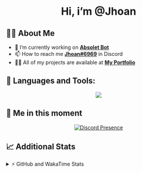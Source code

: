 <h1 align="center">Hi, i’m @Jhoan</h1>

## 🙋‍♂️ About Me

- 🔭 I’m currently working on **[Absolet Bot](https://strider.cloud)**
- 📫 How to reach me **[Jhoan#6969](https://jhoan.monster/)** in Discord
- 👨‍💻 All of my projects are available at **[My Portfolio](https://jhoan.monster)**

## 🚀 Languages and Tools:
<p align="center">
  <a href="https://skillicons.dev">
    <img src="https://skillicons.dev/icons?i=js,ts,html,css,bootstrap,nodejs,express,vscode,neovim,vim,atom,cloudflare,git,github,discord,bots,linux,mongodb,nginx,redis,wordpress,heroku&perline=11" />
  </a>
</p>
  
## 👤 Me in this moment
<p align="center">
    <a href="https://discord.com/users/612460795124776960" target="_blank" rel="nofollow">
        <img src="https://lanyard-profile-readme.vercel.app/api/612460795124776960?idleMessage=Probably%20coding%20Absolet..." alt="Discord Presence" align="center">
    </a>
</p>

## 📈 Additional Stats
<details>
    <summary>⚡ GitHub and WakaTime Stats</summary>
    <br/>

<!--START_SECTION:waka-->
![Code Time](http://img.shields.io/badge/Code%20Time-408%20hrs%2054%20mins-blue)

**🐱 My GitHub Data** 

> 🏆 783 Contributions in the Year 2022
 > 
> 📦 60.6 kB Used in GitHub's Storage 
 > 
> 💼 Opted to Hire
 > 
> 📜 4 Public Repositories 
 > 
> 🔑 30 Private Repositories  
 > 
**I'm an Early 🐤** 

```text
🌞 Morning    55 commits     ██░░░░░░░░░░░░░░░░░░░░░░░   8.3% 
🌆 Daytime    308 commits    ███████████░░░░░░░░░░░░░░   46.46% 
🌃 Evening    271 commits    ██████████░░░░░░░░░░░░░░░   40.87% 
🌙 Night      29 commits     █░░░░░░░░░░░░░░░░░░░░░░░░   4.37%

```
📅 **I'm Most Productive on Wednesday** 

```text
Monday       115 commits    ████░░░░░░░░░░░░░░░░░░░░░   17.35% 
Tuesday      100 commits    ███░░░░░░░░░░░░░░░░░░░░░░   15.08% 
Wednesday    122 commits    ████░░░░░░░░░░░░░░░░░░░░░   18.4% 
Thursday     64 commits     ██░░░░░░░░░░░░░░░░░░░░░░░   9.65% 
Friday       67 commits     ██░░░░░░░░░░░░░░░░░░░░░░░   10.11% 
Saturday     121 commits    ████░░░░░░░░░░░░░░░░░░░░░   18.25% 
Sunday       74 commits     ██░░░░░░░░░░░░░░░░░░░░░░░   11.16%

```


📊 **This Week I Spent My Time On** 

```text
⌚︎ Time Zone: America/Bogota

💬 Programming Languages: 
JavaScript               14 hrs 30 mins      ████████████████████░░░░░   79.72% 
YAML                     1 hr 24 mins        ██░░░░░░░░░░░░░░░░░░░░░░░   7.73% 
TypeScript               42 mins             █░░░░░░░░░░░░░░░░░░░░░░░░   3.93% 
JSON                     40 mins             █░░░░░░░░░░░░░░░░░░░░░░░░   3.74% 
Bash                     22 mins             ░░░░░░░░░░░░░░░░░░░░░░░░░   2.02%

🔥 Editors: 
VS Code                  18 hrs 11 mins      █████████████████████████   100.0%

🐱‍💻 Projects: 
Absolet-Bot              13 hrs 18 mins      ██████████████████░░░░░░░   73.17% 
IpVanish-GUI             2 hrs 59 mins       ████░░░░░░░░░░░░░░░░░░░░░   16.48% 
Strider-System           1 hr 2 mins         █░░░░░░░░░░░░░░░░░░░░░░░░   5.69% 
discord                  33 mins             ░░░░░░░░░░░░░░░░░░░░░░░░░   3.04% 
xd                       14 mins             ░░░░░░░░░░░░░░░░░░░░░░░░░   1.35%

💻 Operating System: 
Linux                    18 hrs 11 mins      █████████████████████████   100.0%

```

**I Mostly Code in JavaScript** 

```text
JavaScript               15 repos            █████████████████░░░░░░░░   68.18% 
Java                     2 repos             ██░░░░░░░░░░░░░░░░░░░░░░░   9.09% 
CSS                      2 repos             ██░░░░░░░░░░░░░░░░░░░░░░░   9.09% 
TypeScript               1 repo              █░░░░░░░░░░░░░░░░░░░░░░░░   4.55% 
Shell                    1 repo              █░░░░░░░░░░░░░░░░░░░░░░░░   4.55%

```



 Last Updated on 26/08/2022 16:57:27 UTC
<!--END_SECTION:waka-->
</details>

